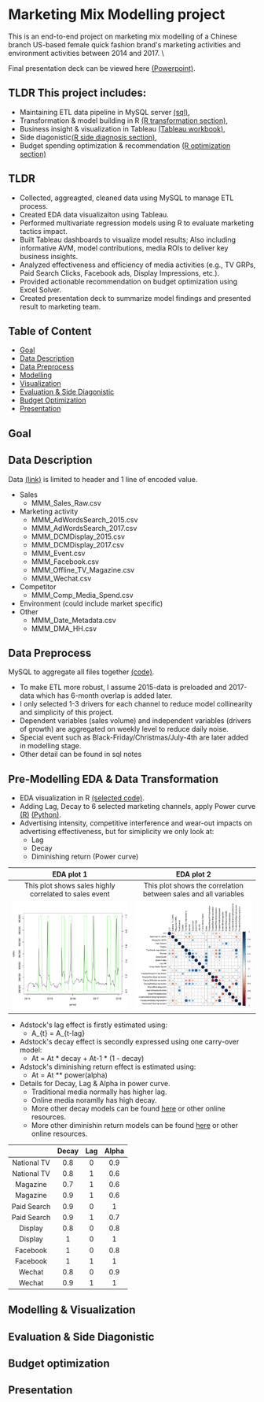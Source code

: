 # Marketing Mix Modelling project
This is an end-to-end project on marketing mix modelling of a Chinese branch US-based female quick fashion brand's marketing activities and environment activities between 2014 and 2017. 
\

Final presentation deck can be viewed here [(Powerpoint)](MySQL/data_preprocess.sql).

## TLDR This project includes:
* Maintaining ETL data pipeline in MySQL server [(sql)](MySQL/data_preprocess.sql),
* Transformation & model building in R [(R transformation section)](MySQL/data_preprocess.sql),
* Business insight & visualization in Tableau [(Tableau workbook)](MySQL/data_preprocess.sql),  
* Side diagonistic[(R side diagnosis section)](MySQL/data_preprocess.sql), 
* Budget spending optimization & recommendation [(R optimization section)](MySQL/data_preprocess.sql)

## TLDR
* Collected, aggreagted, cleaned data using MySQL to manage ETL process.
* Created EDA data visualizaiton using Tableau.
* Performed multivariate regression models using R to evaluate marketing tactics impact.
* Built Tableau dashboards to visualize model results; Also including informative AVM, model contributions, media ROIs to deliver key business insights.
* Analyzed effectiveness and efficiency of media activities (e.g., TV GRPs, Paid Search Clicks, Facebook ads, Display Impressions, etc.).
* Provided actionable recommendation on budget optimization using Excel Solver.
* Created presentation deck to summarize model findings and presented result to marketing team.

## Table of Content
* [Goal](#goal)
* [Data Description](#data-description)
* [Data Preprocess](#data-preprocess)
* [Modelling](#modelling)
* [Visualization](#visualization)
* [Evaluation & Side Diagonistic](#evalutaion-&-side-diagnostic)
* [Budget Optimization](#budget-optimization)
* [Presentation](#presentation)

## Goal

## Data Description
Data [(link)]() is limited to header and 1 line of encoded value.
* Sales
    - MMM_Sales_Raw.csv
* Marketing activity
    - MMM_AdWordsSearch_2015.csv
    - MMM_AdWordsSearch_2017.csv
    - MMM_DCMDisplay_2015.csv
    - MMM_DCMDisplay_2017.csv
    - MMM_Event.csv
    - MMM_Facebook.csv
    - MMM_Offline_TV_Magazine.csv
    - MMM_Wechat.csv
* Competitor
    - MMM_Comp_Media_Spend.csv
* Environment (could include market specific) 
* Other
    - MMM_Date_Metadata.csv
    - MMM_DMA_HH.csv


## Data Preprocess
MySQL to aggregate all files together [(code)](MySQL/data_preprocess.sql).
* To make ETL more robust, I assume 2015-data is preloaded and 2017-data which has 6-month overlap is added later.
* I only selected 1-3 drivers for each channel to reduce model collinearity and simplicity of this project.
* Dependent variables (sales volume) and independent variables (drivers of growth) are aggregated on weekly level to reduce daily noise.
* Special event such as Black-Friday/Christmas/July-4th are later added in modelling stage.
* Other detail can be found in sql notes


## Pre-Modelling EDA & Data Transformation
* EDA visualization in R [(selected code)](R/selected_eda.R). 
* Adding Lag, Decay to 6 selected marketing channels, apply Power curve [(R)](R/mmm_premodel_transformation.R) [(Python)](Python/premodelling_data_transformation.ipynb).
* Advertising intensity, competitive interference and wear-out impacts on advertising effectiveness, but for simiplicity we only look at:
    - Lag
    - Decay
    - Diminishing return (Power curve)

EDA plot 1             |  EDA plot 2
:-------------------------:|:-------------------------:
This plot shows sales highly correlated to sales event | This plot shows the correlation between sales and all variables
 ![](plot/eda_sales_period.png)  |  ![](plot/eda_correlation_matrix.png)
* Adstock's lag effect is firstly estimated using: 
    - A_{t} = A_{t-lag}  
* Adstock's decay effect is secondly expressed using one carry-over model: 
    - At =  At * decay + At-1 * (1 - decay)
* Adstock's diminishing return effect is estimated using: 
    - At = At ** power(alpha)
* Details for Decay, Lag & Alpha in power curve.
    - Traditional media normally has higher lag.
    - Online media noramlly has high decay.
    - More other decay models can be found [here](https://mpra.ub.uni-muenchen.de/7683/4/MPRA_paper_7683.pdf) or other online resources.
    - More other diminishin return models can be found [here](https://www.lexjansen.com/nesug/nesug08/sa/sa03.pdf) or other online resources.

|             |    Decay    | Lag | Alpha |
|:-----------:|:-----------:|:---:|:-----:|
| National TV |     0.8     |  0  |  0.9  |
| National TV |     0.8     |  1  |  0.6  |
|   Magazine  |     0.7     |  1  |  0.6  |
|   Magazine  |     0.9     |  1  |  0.6  |
| Paid Search |     0.9     |  0  |   1   |
| Paid Search |     0.9     |  1  |  0.7  |
|   Display   |     0.8     |  0  |  0.8  |
|   Display   |      1      |  0  |   1   |
|   Facebook  |      1      |  0  |  0.8  |
|   Facebook  |      1      |  1  |   1   |
|    Wechat   |     0.8     |  0  |  0.9  |
|    Wechat   |     0.9     |  1  |   1   |


## Modelling & Visualization

## Evaluation & Side Diagonistic

## Budget optimization

## Presentation




